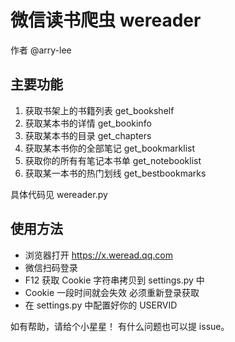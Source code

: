 # 微信读书爬虫 wereader
作者 @arry-lee

## 主要功能

1. 获取书架上的书籍列表 get_bookshelf
2. 获取某本书的详情 get_bookinfo
3. 获取某本书的目录 get_chapters
4. 获取某本书你的全部笔记 get_bookmarklist
5. 获取你的所有有笔记本书单 get_notebooklist
6. 获取某一本书的热门划线 get_bestbookmarks


具体代码见 wereader.py

## 使用方法
- 浏览器打开 https://x.weread.qq.com
- 微信扫码登录
- F12 获取 Cookie 字符串拷贝到 settings.py 中
- Cookie 一段时间就会失效 必须重新登录获取
- 在 settings.py 中配置好你的 USERVID

如有帮助，请给个小星星！
有什么问题也可以提 issue。